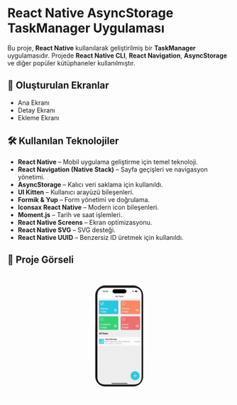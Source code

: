 # React Native AsyncStorage TaskManager Uygulaması

Bu proje, **React Native** kullanılarak geliştirilmiş bir **TaskManager** uygulamasıdır. Projede **React Native CLI**, **React Navigation**, **AsyncStorage** ve diğer popüler kütüphaneler kullanılmıştır.

## 📱 Oluşturulan Ekranlar

- Ana Ekranı
- Detay Ekranı
- Ekleme Ekranı

## 🛠 Kullanılan Teknolojiler

- **React Native** – Mobil uygulama geliştirme için temel teknoloji.
- **React Navigation (Native Stack)** – Sayfa geçişleri ve navigasyon yönetimi.
- **AsyncStorage** – Kalıcı veri saklama için kullanıldı.
- **UI Kitten** – Kullanıcı arayüzü bileşenleri.
- **Formik & Yup** – Form yönetimi ve doğrulama.
- **Iconsax React Native** – Modern icon bileşenleri.
- **Moment.js** – Tarih ve saat işlemleri.
- **React Native Screens** – Ekran optimizasyonu.
- **React Native SVG** – SVG desteği.
- **React Native UUID** – Benzersiz ID üretmek için kullanıldı.

## 🎨 Proje Görseli

![Proje Görseli](https://github.com/ibrahimcelik1804/TaskManager/blob/main/src/assets/gorsel.gif?raw=true)
